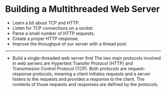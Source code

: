 # Building a Multithreaded Web Server

- Learn a bit about TCP and HTTP.
- Listen for TCP connections on a socket.
- Parse a small number of HTTP requests.
- Create a proper HTTP response.
- Improve the throughput of our server with a thread pool.

---

- Build a single-threaded web server first
    The two main protocols involved in web servers are Hypertext Transfer Protocol (HTTP) and Transmission Control Protocol (TCP). Both protocols are request-response protocols, meaning a client initiates requests and a server listens to the requests and provides a response to the client. The contents of those requests and responses are defined by the protocols.

    
